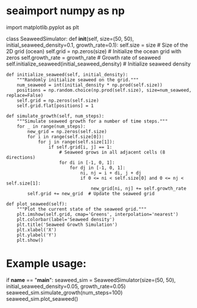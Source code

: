 # seaimport numpy as np
import matplotlib.pyplot as plt

class SeaweedSimulator:
    def __init__(self, size=(50, 50), initial_seaweed_density=0.1, growth_rate=0.1):
        self.size = size  # Size of the 2D grid (ocean)
        self.grid = np.zeros(size)  # Initialize the ocean grid with zeros
        self.growth_rate = growth_rate  # Growth rate of seaweed
        self.initialize_seaweed(initial_seaweed_density)  # Initialize seaweed density
    
    def initialize_seaweed(self, initial_density):
        """Randomly initialize seaweed on the grid."""
        num_seaweed = int(initial_density * np.prod(self.size))
        positions = np.random.choice(np.prod(self.size), size=num_seaweed, replace=False)
        self.grid = np.zeros(self.size)
        self.grid.flat[positions] = 1
    
    def simulate_growth(self, num_steps):
        """Simulate seaweed growth for a number of time steps."""
        for _ in range(num_steps):
            new_grid = np.zeros(self.size)
            for i in range(self.size[0]):
                for j in range(self.size[1]):
                    if self.grid[i, j] == 1:
                        # Seaweed grows in all adjacent cells (8 directions)
                        for di in [-1, 0, 1]:
                            for dj in [-1, 0, 1]:
                                ni, nj = i + di, j + dj
                                if 0 <= ni < self.size[0] and 0 <= nj < self.size[1]:
                                    new_grid[ni, nj] += self.growth_rate
            self.grid += new_grid  # Update the seaweed grid
    
    def plot_seaweed(self):
        """Plot the current state of the seaweed grid."""
        plt.imshow(self.grid, cmap='Greens', interpolation='nearest')
        plt.colorbar(label='Seaweed density')
        plt.title('Seaweed Growth Simulation')
        plt.xlabel('X')
        plt.ylabel('Y')
        plt.show()

# Example usage:
if __name__ == "__main__":
    seaweed_sim = SeaweedSimulator(size=(50, 50), initial_seaweed_density=0.05, growth_rate=0.05)
    seaweed_sim.simulate_growth(num_steps=100)
    seaweed_sim.plot_seaweed()
